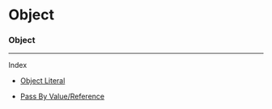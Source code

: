 # Object

### Object

<hr>

Index

-   [Object Literal](object_literal.md)

-   [Pass By Value/Reference](pass_by_value_reference.md)
